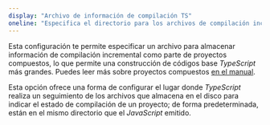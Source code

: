```yaml
---
display: "Archivo de información de compilación TS"
oneline: "Especifica el directorio para los archivos de compilación incremental `.tsbuildinfo`."
---
```


Esta configuración te permite especificar un archivo para almacenar información de compilación incremental como parte de proyectos compuestos, lo que permite una
construcción de códigos base *TypeScript* más grandes. Puedes leer más sobre proyectos compuestos [en el manual](/docs/handbook/project-reference.html).

Esta opción ofrece una forma de configurar el lugar donde *TypeScript* realiza un seguimiento de los archivos que almacena en el disco para
indicar el estado de compilación de un proyecto; de forma predeterminada, están en el mismo directorio que el *JavaScript* emitido.
